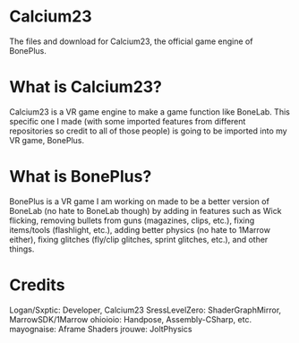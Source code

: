 # Calcium23
The files and download for Calcium23, the official game engine of BonePlus.

# What is Calcium23?
Calcium23 is a VR game engine to make a game function like BoneLab. This specific one I made (with some imported features from different repositories so credit to all of those people) is going to be imported into my VR game, BonePlus.
# What is BonePlus?
BonePlus is a VR game I am working on made to be a better version of BoneLab (no hate to BoneLab though) by adding in features such as Wick flicking, removing bullets from guns (magazines, clips, etc.),  fixing items/tools (flashlight, etc.), adding better physics (no hate to 1Marrow either), fixing glitches (fly/clip glitches, sprint glitches, etc.), and other things.
# Credits
Logan/Sxptic: Developer, Calcium23
SressLevelZero: ShaderGraphMirror, MarrowSDK/1Marrow
ohioioio: Handpose, Assembly-CSharp, etc.
mayognaise: Aframe Shaders
jrouwe: JoltPhysics
